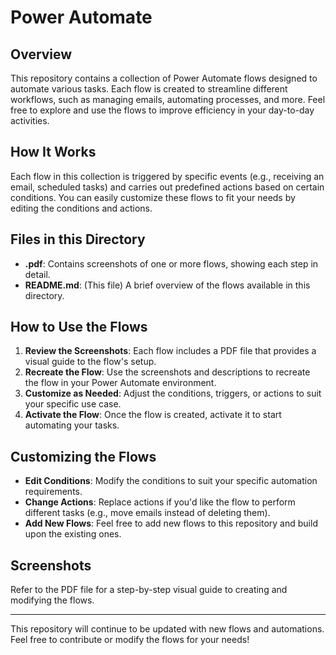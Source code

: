 # Power Automate

## Overview
This repository contains a collection of Power Automate flows designed to automate various tasks. Each flow is created to streamline different workflows, such as managing emails, automating processes, and more. Feel free to explore and use the flows to improve efficiency in your day-to-day activities.

## How It Works
Each flow in this collection is triggered by specific events (e.g., receiving an email, scheduled tasks) and carries out predefined actions based on certain conditions. You can easily customize these flows to fit your needs by editing the conditions and actions.

## Files in this Directory
- **.pdf**: Contains screenshots of one or more flows, showing each step in detail.
- **README.md**: (This file) A brief overview of the flows available in this directory.

## How to Use the Flows
1. **Review the Screenshots**: Each flow includes a PDF file that provides a visual guide to the flow's setup.
2. **Recreate the Flow**: Use the screenshots and descriptions to recreate the flow in your Power Automate environment.
3. **Customize as Needed**: Adjust the conditions, triggers, or actions to suit your specific use case.
4. **Activate the Flow**: Once the flow is created, activate it to start automating your tasks.

## Customizing the Flows
- **Edit Conditions**: Modify the conditions to suit your specific automation requirements.
- **Change Actions**: Replace actions if you'd like the flow to perform different tasks (e.g., move emails instead of deleting them).
- **Add New Flows**: Feel free to add new flows to this repository and build upon the existing ones.

## Screenshots
Refer to the PDF file for a step-by-step visual guide to creating and modifying the flows.

---

This repository will continue to be updated with new flows and automations. Feel free to contribute or modify the flows for your needs!
